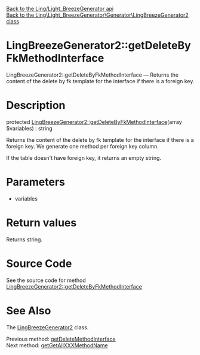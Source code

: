 [Back to the Ling/Light_BreezeGenerator api](https://github.com/lingtalfi/Light_BreezeGenerator/blob/master/doc/api/Ling/Light_BreezeGenerator.md)<br>
[Back to the Ling\Light_BreezeGenerator\Generator\LingBreezeGenerator2 class](https://github.com/lingtalfi/Light_BreezeGenerator/blob/master/doc/api/Ling/Light_BreezeGenerator/Generator/LingBreezeGenerator2.md)


LingBreezeGenerator2::getDeleteByFkMethodInterface
================



LingBreezeGenerator2::getDeleteByFkMethodInterface — Returns the content of the delete by fk template for the interface if there is a foreign key.




Description
================


protected [LingBreezeGenerator2::getDeleteByFkMethodInterface](https://github.com/lingtalfi/Light_BreezeGenerator/blob/master/doc/api/Ling/Light_BreezeGenerator/Generator/LingBreezeGenerator2/getDeleteByFkMethodInterface.md)(array $variables) : string




Returns the content of the delete by fk template for the interface if there is a foreign key.
We generate one method per foreign key column.

If the table doesn't have foreign key, it returns an empty string.




Parameters
================


- variables

    


Return values
================

Returns string.








Source Code
===========
See the source code for method [LingBreezeGenerator2::getDeleteByFkMethodInterface](https://github.com/lingtalfi/Light_BreezeGenerator/blob/master/Generator/LingBreezeGenerator2.php#L2135-L2173)


See Also
================

The [LingBreezeGenerator2](https://github.com/lingtalfi/Light_BreezeGenerator/blob/master/doc/api/Ling/Light_BreezeGenerator/Generator/LingBreezeGenerator2.md) class.

Previous method: [getDeleteMethodInterface](https://github.com/lingtalfi/Light_BreezeGenerator/blob/master/doc/api/Ling/Light_BreezeGenerator/Generator/LingBreezeGenerator2/getDeleteMethodInterface.md)<br>Next method: [getGetAllXXXMethodName](https://github.com/lingtalfi/Light_BreezeGenerator/blob/master/doc/api/Ling/Light_BreezeGenerator/Generator/LingBreezeGenerator2/getGetAllXXXMethodName.md)<br>

